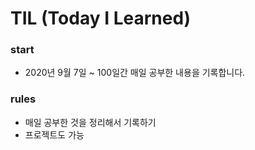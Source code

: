 # TIL (Today I Learned)

### start
- 2020년 9월 7일 ~ 100일간 매일 공부한 내용을 기록합니다.

### rules
- 매일 공부한 것을 정리해서 기록하기
- 프로젝트도 가능

